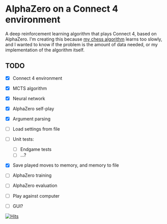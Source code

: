 # AlphaZero on a Connect 4 environment

A deep reinforcement learning algorithm that plays Connect 4, based on AlphaZero. I'm creating this because [my chess algorithm](https://github.com/zjeffer/chess-deep-rl-cpp) learns too slowly, and I wanted to know if the problem is the amount of data needed, or my implementation of the algorithm itself.

## TODO

* [X] Connect 4 environment
* [X] MCTS algorithm
* [X] Neural network
* [X] AlphaZero self-play
* [X] Argument parsing
* [ ] Load settings from file
* [ ] Unit tests:
  * [ ] Endgame tests
  * [ ] ...?
* [X] Save played moves to memory, and memory to file
* [ ] AlphaZero training
* [ ] AlphaZero evaluation
* [ ] Play against computer
* [ ] GUI?


[![Hits](https://hits.seeyoufarm.com/api/count/incr/badge.svg?url=https%3A%2F%2Fgithub.com%2Fzjeffer%2Fconnect4-deep-rl&count_bg=%235E81AC&title_bg=%23555555&icon=&icon_color=%235E81AC&title=hits&edge_flat=false)](https://hits.seeyoufarm.com)
